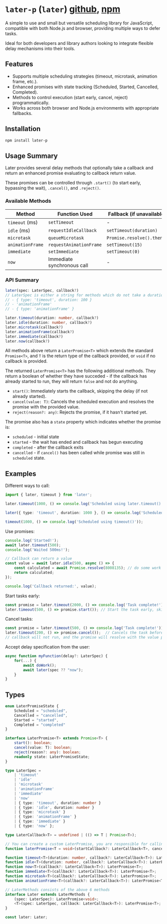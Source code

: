# `later-p` (`later`) [github](https://github.com/sebimoe/later-p), [npm](https://www.npmjs.com/package/later-p)

A simple to use and small but versatile scheduling library for JavaScript, compatible with both Node.js and browser, providing multiple ways to defer tasks. 

Ideal for both developers and library authors looking to integrate flexible delay mechanisms into their tools.

## Features
- Supports multiple scheduling strategies (timeout, microtask, animation frame, etc.).
- Enhanced promises with state tracking (Scheduled, Started, Cancelled, Completed).
- Methods to control execution (start early, cancel, reject) programmatically.
- Works across both browser and Node.js environments with appropriate fallbacks.

## Installation

```bash
npm install later-p
```

## Usage Summary
Later provides several delay methods that optionally take a callback and return an enhanced promise evaluating to callback return value. 

These promises can be controlled through `.start()` (to start early, bypassing the wait), `.cancel()`, and `.reject()`. 

### Available Methods

| Method           | Function Used                 | Fallback (if unavailable)  |
|------------------|-------------------------------|----------------------------|
| `timeout` (ms)   | `setTimeout`                  | -                          |
| `idle` (ms)      | `requestIdleCallback`         | `setTimeout(duration)`     |
| `microtask`      | `queueMicrotask`              | `Promise.resolve().then()` |
| `animationFrame` | `requestAnimationFrame`       | `setTimeout(15)`           |
| `immediate`      | `setImmediate`                | `setTimeout(0)`            |
| `now`            | Immediate synchronous call    | -                          |


### API Summary

```ts
later(spec: LaterSpec, callback?)
// LaterSpec is either a string for methods which do not take a duration, or an object:
// - { type: 'timeout', duration: 100 }
// - 'animationFrame'
// - { type: 'animationFrame' }

later.timeout(duration: number, callback?)
later.idle(duration: number, callback?)
later.microtask(callback?)
later.animationFrame(callback?)
later.immediate(callback?)
later.now(callback?)
```

All methods above return a `LaterPromise<T>` which extends the standard `Promise<T>`, and `T` is the return type of the callback provided, or `void` if no callback is provided.

The returned `LaterPromise<T>` has the following additional methods. They return a boolean of whether they have succeded - if the callback has already started to run, they will return `false` and not do anything.

- `start()`: Immediately starts the callback, skipping the delay (if not already started).
- `cancel(value: T)`: Cancels the scheduled execution and resolves the promise with the provided value.
- `reject(reason?: any)`: Rejects the promise, if it hasn't started yet.

The promise also has a `state` property which indicates whether the promise is:
 - `scheduled` - initial state
 - `started` - the wait has ended and callback has begun executing
 - `completed` - after the callback exits
 - `cancelled` - if `cancel()` has been called while promise was still in `scheduled` state.


## Examples

Different ways to call:
```ts
import { later, timeout } from 'later';

later.timeout(1000, () => console.log('Scheduled using later.timeout()'));

later({ type: 'timeout', duration: 1000 }, () => console.log('Scheduled using later()'))

timeout(1000, () => console.log('Scheduled using timeout()'));
```

Use promises:
```ts
console.log('Started!');
await later.timeout(500);
console.log('Waited 500ms!');

// Callback can return a value
const value = await later.idle(500, async () => {
    const calculated = await Promise.resolve(8008135); // do some work
    return calculated;
});

console.log('Callback returned:', value);
```

Start tasks early:
```ts
const promise = later.timeout(2000, () => console.log('Task complete!'));
later.timeout(500, () => promise.start()); // Start the task early, skipping the timeout delay
```

Cancel tasks:
```ts
const promise = later.timeout(500, () => console.log('Task complete!'));
later.timeout(200, () => promise.cancel());  // Cancels the task before it starts
// callback will not run, and the promise will resolve with the value passed to cancel()
```

Accept delay specification from the user:
```ts
async function myFunction(delay?: LaterSpec) {
    for(...) {
        await doWork();
        await later(spec ?? "now");
    }
}
```

## Types

```ts
enum LaterPromiseState {
    Scheduled = "scheduled",
    Cancelled = "cancelled",
    Started = "started",
    Completed = "completed"
}

interface LaterPromise<T> extends Promise<T> {
    start(): boolean;
    cancel(value: T): boolean;
    reject(reason?: any): boolean;
    readonly state: LaterPromiseState;
}

type LaterSpec =
    | 'timeout'
    | 'idle'
    | 'microtask'
    | 'animationFrame'
    | 'immediate'
    | 'now'
    | { type: 'timeout', duration: number }
    | { type: 'idle', duration: number }
    | { type: 'microtask' }
    | { type: 'animationFrame' }
    | { type: 'immediate' }
    | { type: 'now' };

type LaterCallback<T> = undefined | (() => T | Promise<T>);

// You can create a custom LaterPromise, you are responsible for calling start() when needed, cancelCallback gets executed when .cancel() is called and promise has not started yet.
function laterPromise<T = void>(startCallback?: LaterCallback<T>, cancelCallback?: () => void): LaterPromise<T>;

function timeout<T>(duration: number, callback?: LaterCallback<T>): LaterPromise<T>;
function idle<T>(duration: number, callback?: LaterCallback<T>): LaterPromise<T>;
function now<T>(callback?: LaterCallback<T>): LaterPromise<T>;
function immediate<T>(callback?: LaterCallback<T>): LaterPromise<T>;
function microtask<T>(callback?: LaterCallback<T>): LaterPromise<T>;
function animationFrame<T>(callback?: LaterCallback<T>): LaterPromise<T>;

// LaterMethods consists of the above 6 methods
interface Later extends LaterMethods {
    (spec: LaterSpec): LaterPromise<void>;
    <T>(spec: LaterSpec, callback: LaterCallback<T>): LaterPromise<T>;
}

const later: Later;
```